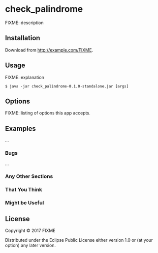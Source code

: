 # check_palindrome

FIXME: description

## Installation

Download from http://example.com/FIXME.

## Usage

FIXME: explanation

    $ java -jar check_palindrome-0.1.0-standalone.jar [args]

## Options

FIXME: listing of options this app accepts.

## Examples

...

### Bugs

...

### Any Other Sections
### That You Think
### Might be Useful

## License

Copyright © 2017 FIXME

Distributed under the Eclipse Public License either version 1.0 or (at
your option) any later version.
